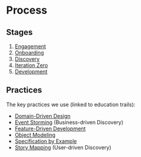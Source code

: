 # Process

## Stages

1. [Engagement](01-engagement/)
2. [Onboarding](02-onboarding/)
3. [Discovery](03-discovery.md)
4. [Iteration Zero](04-iteration-zero/)
5. [Development](05-development/)

## Practices

The key practices we use \(linked to education trails\):

* [Domain-Driven Design](../education/trails/domain-driven-design.md)
* [Event Storming](../education/trails/event-storming.md) \(Business-driven Discovery\)
* [Feature-Driven Development](../education/trails/feature-driven-development.md)
* [Object Modeling](../education/trails/object-modeling.md)
* [Specification by Example](../education/trails/specification-by-example.md)
* [Story Mapping](https://github.com/civilcode/playbook/tree/821d56b5e92a324c0a7cacb4655cffe44c49da65/education/trails/story-mapping.md) \(User-driven Discovery\)



